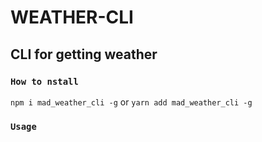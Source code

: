 # WEATHER-CLI   

## CLI for getting weather    

### `How to nstall`  

`npm i mad_weather_cli -g` or `yarn add mad_weather_cli -g`

### `Usage`    



